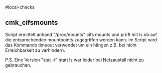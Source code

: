 #local-checks

## cmk_cifsmounts

Script ermittelt anhand "/proc/mounts" cifs mounts und prüft mit ls ob auf die entsprechenden mountpoints zugegriffen werden kann.
Im Script wird das Kommando timeout verwendet um ein hängen z.B. bei nicht Erreichbarkeit zu verhindern.

P.S. Eine Version "stat -f" statt ls war leider bei Netzausfall nicht zu gebrauchen.
